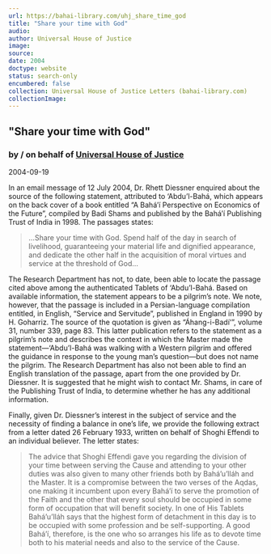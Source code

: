 ```yaml
---
url: https://bahai-library.com/uhj_share_time_god
title: "Share your time with God"
audio: 
author: Universal House of Justice
image: 
source: 
date: 2004
doctype: website
status: search-only
encumbered: false
collection: Universal House of Justice Letters (bahai-library.com)
collectionImage: 
---
```



## "Share your time with God"

### by / on behalf of [Universal House of Justice](https://bahai-library.com/author/Universal+House+of+Justice)

2004-09-19


In an email message of 12 July 2004, Dr. Rhett Diessner enquired about the source of the following statement, attributed to ‘Abdu’l-Bahá, which appears on the back cover of a book entitled “A Bahá’í Perspective on Economics of the Future”, compiled by Badi Shams and published by the Bahá’í Publishing Trust of India in 1998. The passages states:

> ...Share your time with God. Spend half of the day in search of livelihood, guaranteeing your material life and dignified appearance, and dedicate the other half in the acquisition of moral virtues and service at the threshold of God...

The Research Department has not, to date, been able to locate the passage cited above among the authenticated Tablets of ‘Abdu’l-Bahá. Based on available information, the statement appears to be a pilgrim’s note. We note, however, that the passage is included in a Persian-language compilation entitled, in English, “Service and Servitude”, published in England in 1990 by H. Goharriz. The source of the quotation is given as “Áhang-i-Badí‘”, volume 31, number 339, page 83. This latter publication refers to the statement as a pilgrim’s note and describes the context in which the Master made the statement—‘Abdu’l-Bahá was walking with a Western pilgrim and offered the guidance in response to the young man’s question—but does not name the pilgrim. The Research Department has also not been able to find an English translation of the passage, apart from the one provided by Dr. Diessner. It is suggested that he might wish to contact Mr. Shams, in care of the Publishing Trust of India, to determine whether he has any additional information.  
  
Finally, given Dr. Diessner’s interest in the subject of service and the necessity of finding a balance in one’s life, we provide the following extract from a letter dated 26 February 1933, written on behalf of Shoghi Effendi to an individual believer. The letter states:

> The advice that Shoghi Effendi gave you regarding the division of your time between serving the Cause and attending to your other duties was also given to many other friends both by Bahá’u’lláh and the Master. It is a compromise between the two verses of the Aqdas, one making it incumbent upon every Bahá’í to serve the promotion of the Faith and the other that every soul should be occupied in some form of occupation that will benefit society. In one of His Tablets Bahá’u’lláh says that the highest form of detachment in this day is to be occupied with some profession and be self-supporting. A good Bahá’í, therefore, is the one who so arranges his life as to devote time both to his material needs and also to the service of the Cause.